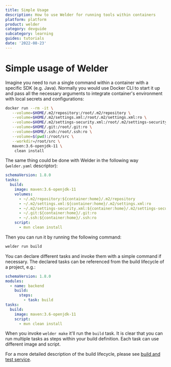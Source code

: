 ```yaml
---
title: Simple Usage
description: How to use Welder for running tools within containers
platform: platform
product: welder
category: devguide
subcategory: learning
guides: tutorials
date: '2022-08-23'
---
```


# Simple usage of Welder

Imagine you need to run a single command within a container with a specific SDK (e.g. Java). Normally you would use Docker CLI to 
start it up and pass all the necessary arguments to integrate container's environment with local secrets and configurations:
```bash
docker run --rm -it \
   --volume=$HOME/.m2/repository:/root/.m2/repository \
   --volume=$HOME/.m2/settings.xml:/root/.m2/settings.xml:ro \
   --volume=$HOME/.m2/settings-security.xml:/root/.m2/settings-security.xml:ro \
   --volume=$HOME/.git:/root/.git:ro \
   --volume=$HOME/.ssh:/root/.ssh:ro \
   --volume=$(pwd):/root/src \
   --workdir=/root/src \
   maven:3.6-openjdk-11 \
    clean install
```

The same thing could be done with Welder in the following way (`welder.yaml` descriptor):
```yaml
schemaVersion: 1.8.0
tasks:
  build:
    image: maven:3.6-openjdk-11
    volumes:
      - ~/.m2/repository:${container:home}/.m2/repository
      - ~/.m2/settings.xml:${container:home}/.m2/settings.xml:ro
      - ~/.m2/settings-security.xml:${container:home}/.m2/settings-security.xml:ro
      - ~/.git:${container:home}/.git:ro
      - ~/.ssh:${container:home}/.ssh:ro
    script:
      - mvn clean install
```
Then you can run it by running the following command:
```bash
welder run build
```

You can declare different tasks and invoke them with a simple command if necessary.
The declared tasks can be referenced from the build lifecycle of a project, e.g.:

```yaml
schemaVersion: 1.8.0
modules:
  - name: backend
    build:
      steps:
        - task: build
tasks:
  build:
    image: maven:3.6-openjdk-11
    script:
      - mvn clean install
```

When you invoke `welder make` it'll run the `build` task. It is clear that you can run multiple tasks as steps 
within your build definition. Each task can use different image and script.

For a more detailed description of the build lifecycle, please see [build and test service](/platform/tool/welder/howto/build-and-test-service).